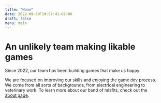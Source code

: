 ```yaml
---
title: "Home"
date: 2022-09-30T19:57:41-07:00
draft: false
menu: main
---
```


# An unlikely team making likable games

Since 2022, our team has been building games that make us happy.

We are focused on improving our skills and enjoying the game dev process. We come from all sorts of backgrounds, from electrical engineering to veterinary work. To learn more about our band of misfits, check out the [about page](/about).